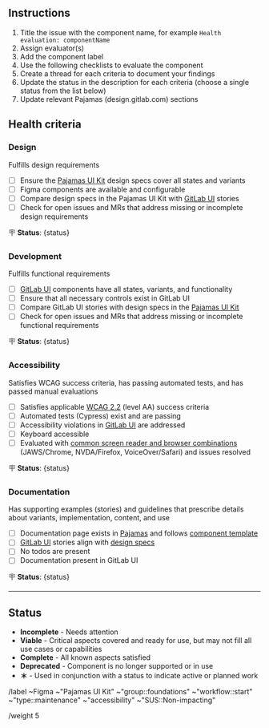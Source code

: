 ## Instructions

1. Title the issue with the component name, for example `Health evaluation: componentName`
1. Assign evaluator(s)
1. Add the component label
1. Use the following checklists to evaluate the component
1. Create a thread for each criteria to document your findings
1. Update the status in the description for each criteria (choose a single status from the list below)
1. Update relevant Pajamas (design.gitlab.com) sections

## Health criteria

<!-- A completed task indicates that this part of the evaluation has been completed and doesn't relate to the status -->

### Design

Fulfills design requirements

- [ ] Ensure the [Pajamas UI Kit](https://www.figma.com/community/file/781156790581391771/component-library) design specs cover all states and variants
- [ ] Figma components are available and configurable
- [ ] Compare design specs in the Pajamas UI Kit with [GitLab UI](https://gitlab-org.gitlab.io/gitlab-ui/) stories
- [ ] Check for open issues and MRs that address missing or incomplete design requirements

🪧 **Status**: {status}

### Development

Fulfills functional requirements

- [ ] [GitLab UI](https://gitlab-org.gitlab.io/gitlab-ui/) components have all states, variants, and functionality
- [ ] Ensure that all necessary controls exist in GitLab UI
- [ ] Compare GitLab UI stories with design specs in the [Pajamas UI Kit](https://www.figma.com/community/file/781156790581391771/component-library)
- [ ] Check for open issues and MRs that address missing or incomplete functional requirements

🪧 **Status**: {status}

### Accessibility

Satisfies WCAG success criteria, has passing automated tests, and has passed manual evaluations

- [ ] Satisfies applicable [WCAG 2.2](https://www.w3.org/TR/WCAG22/) (level AA) success criteria
- [ ] Automated tests (Cypress) exist and are passing
- [ ] Accessibility violations in [GitLab UI](https://gitlab-org.gitlab.io/gitlab-ui/) are addressed
- [ ] Keyboard accessible
- [ ] Evaluated with [common screen reader and browser combinations](https://webaim.org/projects/screenreadersurvey10/#browsercombos) (JAWS/Chrome, NVDA/Firefox, VoiceOver/Safari) and issues resolved

🪧 **Status**: {status}

### Documentation

Has supporting examples (stories) and guidelines that prescribe details about variants, implementation, content, and use

- [ ] Documentation page exists in [Pajamas](https://design.gitlab.com/) and follows [component template](https://gitlab.com/gitlab-org/gitlab-services/design.gitlab.com/-/blob/main/pages/components/template.md)
- [ ] [GitLab UI](https://gitlab-org.gitlab.io/gitlab-ui/) stories align with [design specs](https://www.figma.com/community/file/781156790581391771/component-library)
- [ ] No todos are present
- [ ] Documentation present in GitLab UI

🪧 **Status**: {status}

---

## Status

- **Incomplete** - Needs attention
- **Viable** - Critical aspects covered and ready for use, but may not fill all use cases or capabilities
- **Complete** - All known aspects satisfied
- **Deprecated** - Component is no longer supported or in use
- **＊** - Used in conjunction with a status to indicate active or planned work

<!-- Do not delete below this line -->

/label ~Figma ~"Pajamas UI Kit" ~"group::foundations" ~"workflow::start" ~"type::maintenance" ~"accessibility" ~"SUS::Non-impacting"

/weight 5
